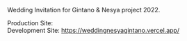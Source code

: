 Wedding Invitation for Gintano & Nesya project 2022.

Production Site: <br />
Development Site: https://weddingnesyagintano.vercel.app/
